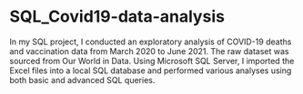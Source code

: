 # SQL_Covid19-data-analysis


In my SQL project, I conducted an exploratory analysis of COVID-19 deaths and vaccination data from March 2020 to June 2021. The raw dataset was sourced from Our World in Data. Using Microsoft SQL Server, I imported the Excel files into a local SQL database and performed various analyses using both basic and advanced SQL queries.
